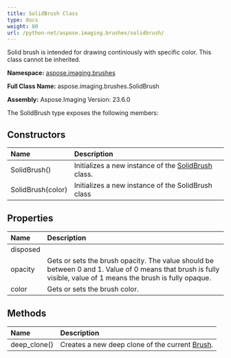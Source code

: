 ```yaml
---
title: SolidBrush Class
type: docs
weight: 80
url: /python-net/aspose.imaging.brushes/solidbrush/
---
```


Solid brush is intended for drawing continiously with specific color. This class cannot be inherited.

**Namespace:** [aspose.imaging.brushes](/imaging/python-net/aspose.imaging.brushes/)

**Full Class Name:** aspose.imaging.brushes.SolidBrush

**Assembly:**  Aspose.Imaging Version: 23.6.0

The SolidBrush type exposes the following members:
## **Constructors**
|**Name**|**Description**|
| :- | :- |
|SolidBrush()|Initializes a new instance of the [SolidBrush](/imaging/python-net/aspose.imaging.brushes/solidbrush/) class.|
|SolidBrush(color)|Initializes a new instance of the SolidBrush class|
## **Properties**
|**Name**|**Description**|
| :- | :- |
|disposed|  |
|opacity|Gets or sets the brush opacity. The value should be between 0 and 1. Value of 0 means that brush is fully visible, value of 1 means the brush is fully opaque.|
|color|Gets or sets the brush color.|
## **Methods**
|**Name**|**Description**|
| :- | :- |
|deep_clone()|Creates a new deep clone of the current [Brush](/imaging/python-net/aspose.imaging/brush/).|
